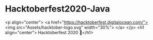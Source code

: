# Hacktoberfest2020-Java
&lt;p align="center">     &lt;a href="https://hacktoberfest.digitalocean.com/">         &lt;img src="Assets/hacktober-logo.svg" width="30%">     &lt;/a> &lt;/p>  &lt;h1 align="center"> Hacktoberfest 2020 🎉&lt;/h1>
